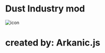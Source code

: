 # Dust Industry mod
![icon](https://user-images.githubusercontent.com/93954648/150912991-4cee8038-9ef9-4530-bf59-f514885e19a3.png)
# created by: Arkanic.js
